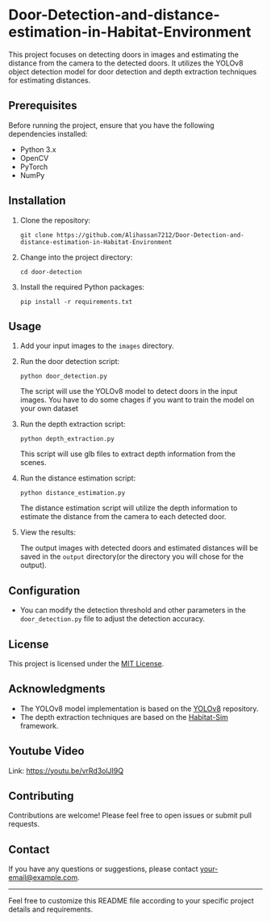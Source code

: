 # Door-Detection-and-distance-estimation-in-Habitat-Environment



This project focuses on detecting doors in images and estimating the distance from the camera to the detected doors. It utilizes the YOLOv8 object detection model for door detection and depth extraction techniques for estimating distances.

## Prerequisites

Before running the project, ensure that you have the following dependencies installed:

- Python 3.x
- OpenCV
- PyTorch
- NumPy

## Installation

1. Clone the repository:

   ```shell
   git clone https://github.com/Alihassan7212/Door-Detection-and-distance-estimation-in-Habitat-Environment
   ```

2. Change into the project directory:

   ```shell
   cd door-detection
   ```

3. Install the required Python packages:

   ```shell
   pip install -r requirements.txt
   ```

## Usage

1. Add your input images to the `images` directory.

2. Run the door detection script:

   ```shell
   python door_detection.py
   ```

   The script will use the YOLOv8 model to detect doors in the input images. You have to do some chages if you want to train the model on your own dataset

3. Run the depth extraction script:

   ```shell
   python depth_extraction.py
   ```

   This script will use glb files to extract depth information from the scenes.

4. Run the distance estimation script:

   ```shell
   python distance_estimation.py
   ```

   The distance estimation script will utilize the depth information to estimate the distance from the camera to each detected door.

5. View the results:

   The output images with detected doors and estimated distances will be saved in the `output` directory(or the directory you will chose for the output).

## Configuration

- You can modify the detection threshold and other parameters in the `door_detection.py` file to adjust the detection accuracy.

## License

This project is licensed under the [MIT License](LICENSE).

## Acknowledgments

- The YOLOv8 model implementation is based on the [YOLOv8](https://github.com/ultralytics/yolov8) repository.
- The depth extraction techniques are based on the [Habitat-Sim](https://github.com/facebookresearch/habitat-sim) framework.

## Youtube Video
Link: https://youtu.be/vrRd3olJI9Q

## Contributing

Contributions are welcome! Please feel free to open issues or submit pull requests.

## Contact

If you have any questions or suggestions, please contact [your-email@example.com](mailto:alihassanbhatti.b74@gmail.com).

---
Feel free to customize this README file according to your specific project details and requirements.
